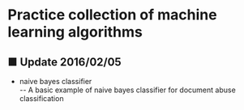 Practice collection of machine learning algorithms
========

## ■ Update 2016/02/05
- naive bayes classifier  
-- A basic example of naive bayes classifier for document abuse classification  